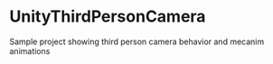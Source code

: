 # UnityThirdPersonCamera
Sample project showing third person camera behavior and mecanim animations
